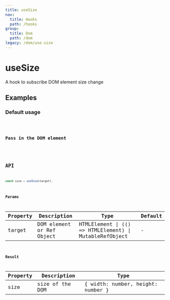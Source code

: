 ```yaml
---
title: useSize
nav:
  title: Hooks
  path: /hooks
group:
  title: Dom
  path: /dom
legacy: /dom/use-size
---
```


# useSize

A hook to subscribe DOM element size change

## Examples

### Default usage

<code src="./demo/demo1.tsx" />

### Pass in the DOM element

<code src="./demo/demo2.tsx" />


## API

```ts
const size = useSize(target);
```

### Params

| Property | Description                                                        | Type                   | Default |
|---------|----------------------------------------------|------------------------|--------|
| target | DOM element or Ref Object  | HTMLElement \| (() => HTMLElement) \| MutableRefObject | -      |

### Result

| Property | Description                                         | Type                 |
|----------|------------------------------------------|------------|
| size  | size of the DOM                             | { width: number, height: number }    |
